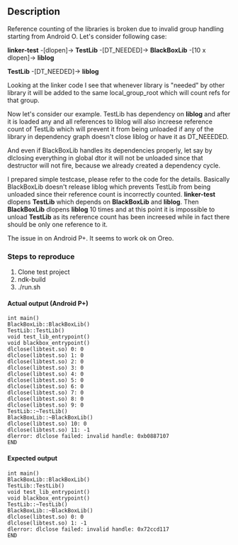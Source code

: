 ## Description

Reference counting of the libraries is broken due to invalid group handling starting from Android O. Let's consider following case:

**linker-test** -[dlopen]-> **TestLib** -[DT_NEEDED]-> **BlackBoxLib** -[10 x dlopen]-> **liblog**

**TestLib** -[DT_NEEDED]-> **liblog**

Looking at the linker code I see that whenever library is "needed" by other library it will be added to the same local_group_root which will count refs for that group.

Now let's consider our example. TestLib has dependency on **liblog** and after it is loaded any and all references to liblog will also increese reference count of TestLib which will prevent it from being unloaded if any of the library in dependency graph doesn't close liblog or have it as DT_NEEEDED.

And even if BlackBoxLib handles its dependencies properly, let say by dlclosing everything in global dtor it will not be unloaded since that destructor will not fire, because we already created a dependency cycle.

I prepared simple testcase, please refer to the code for the details. Basically BlackBoxLib doesn't release liblog which prevents TestLib from being unloaded since their reference count is incorrectly counted. **linker-test** dlopens **TestLib** which depends on **BlackBoxLib** and **liblog**. Then **BlackBoxLib** dlopens **liblog** 10 times and at this point it is impossible to unload **TestLib** as its reference count has been increesed while in fact there should be only one reference to it.

The issue in on Android P+. It seems to work ok on Oreo.

### Steps to reproduce
1. Clone test project
1. ndk-build
1. ./run.sh

#### Actual output (Android P+)

```
int main()
BlackBoxLib::BlackBoxLib()
TestLib::TestLib()
void test_lib_entrypoint()
void blackbox_entrypoint()
dlclose(libtest.so) 0: 0
dlclose(libtest.so) 1: 0
dlclose(libtest.so) 2: 0
dlclose(libtest.so) 3: 0
dlclose(libtest.so) 4: 0
dlclose(libtest.so) 5: 0
dlclose(libtest.so) 6: 0
dlclose(libtest.so) 7: 0
dlclose(libtest.so) 8: 0
dlclose(libtest.so) 9: 0
TestLib::~TestLib()
BlackBoxLib::~BlackBoxLib()
dlclose(libtest.so) 10: 0
dlclose(libtest.so) 11: -1
dlerror: dlclose failed: invalid handle: 0xb0887107
END
```


#### Expected output

```
int main()
BlackBoxLib::BlackBoxLib()
TestLib::TestLib()
void test_lib_entrypoint()
void blackbox_entrypoint()
TestLib::~TestLib()
BlackBoxLib::~BlackBoxLib()
dlclose(libtest.so) 0: 0
dlclose(libtest.so) 1: -1
dlerror: dlclose failed: invalid handle: 0x72ccd117
END
```
